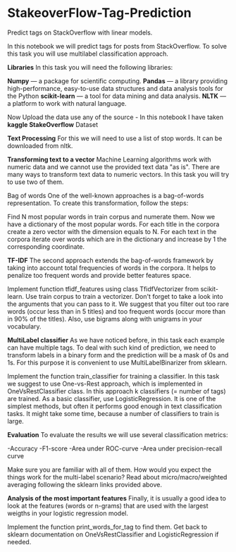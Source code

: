 # StakeoverFlow-Tag-Prediction
Predict tags on StackOverflow with linear models.

In this notebook we will predict tags for posts from StackOverflow. To solve this task you will use multilabel classification approach.

**Libraries**
In this task you will need the following libraries:

**Numpy** — a package for scientific computing.
**Pandas** — a library providing high-performance, easy-to-use data structures and data analysis tools for the Python
**scikit-learn** — a tool for data mining and data analysis.
**NLTK** — a platform to work with natural language.

Now Upload the data use any of the source -
In this notebook I have taken **kaggle StakeOverflow** Dataset

**Text Processing**
For this we will need to use a list of stop words. It can be downloaded from nltk.

**Transforming text to a vector**
Machine Learning algorithms work with numeric data and we cannot use the provided text data "as is". There are many ways to transform text data to numeric vectors. In this task you will try to use two of them.

Bag of words
One of the well-known approaches is a bag-of-words representation. To create this transformation, follow the steps:

Find N most popular words in train corpus and numerate them. Now we have a dictionary of the most popular words.
For each title in the corpora create a zero vector with the dimension equals to N.
For each text in the corpora iterate over words which are in the dictionary and increase by 1 the corresponding coordinate.

**TF-IDF**
The second approach extends the bag-of-words framework by taking into account total frequencies of words in the corpora. It helps to penalize too frequent words and provide better features space.

Implement function tfidf_features using class TfidfVectorizer from scikit-learn. Use train corpus to train a vectorizer. Don't forget to take a look into the arguments that you can pass to it. We suggest that you filter out too rare words (occur less than in 5 titles) and too frequent words (occur more than in 90% of the titles). Also, use bigrams along with unigrams in your vocabulary.

**MultiLabel classifier**
As we have noticed before, in this task each example can have multiple tags. To deal with such kind of prediction, we need to transform labels in a binary form and the prediction will be a mask of 0s and 1s. For this purpose it is convenient to use MultiLabelBinarizer from sklearn.

Implement the function train_classifier for training a classifier. In this task we suggest to use One-vs-Rest approach, which is implemented in OneVsRestClassifier class. In this approach k classifiers (= number of tags) are trained. As a basic classifier, use LogisticRegression. It is one of the simplest methods, but often it performs good enough in text classification tasks. It might take some time, because a number of classifiers to train is large.

**Evaluation**
To evaluate the results we will use several classification metrics:

-Accuracy
-F1-score
-Area under ROC-curve
-Area under precision-recall curve

Make sure you are familiar with all of them. How would you expect the things work for the multi-label scenario? Read about micro/macro/weighted averaging following the sklearn links provided above.

**Analysis of the most important features**
Finally, it is usually a good idea to look at the features (words or n-grams) that are used with the largest weigths in your logistic regression model.

Implement the function print_words_for_tag to find them. Get back to sklearn documentation on OneVsRestClassifier and LogisticRegression if needed.
